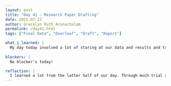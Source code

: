 ```yaml
---
layout: post
title: "Day 41 – Research Paper Drafting"
date: 2025-07-22
author: Gracelyn Ruth Arunachalam
permalink: /day41.html
tags: ["Final Data", "Overleaf", "Draft", "Report"]

what_i_learned: |
  My day today involved a lot of staring at our data and results and trying to improve our visualization of feature importances and output graphs. The first thing I had to do was figure out how to graph the feature importance for an lstm.
  
blockers: |
  No blocker's today!

reflection: |
  I learned a lot from the latter half of our day. Through much trial and error, I came to a conclusion that Gradient boost worked the best with our data, and that Neural Networks, in general, tend to perform better with consistent data.
---
```

